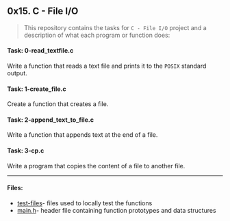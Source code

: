 ## 0x15. C - File I/O

> This repository contains the tasks for `C - File I/O` project and a description of what each program or function does:

#### Task: 0-read_textfile.c
Write a function that reads a text file and prints it to the `POSIX` standard output.

#### Task: 1-create_file.c
Create a function that creates a file.

#### Task: 2-append_text_to_file.c
Write a function that appends text at the end of a file.

#### Task: 3-cp.c
Write a program that copies the content of a file to another file.

___

#### Files:
* [test-files](https://github.com/jonyamagiri/alx-low_level_programming/tree/master/0x15-file_io/test-files)- files used to locally test the functions
* [main.h](https://github.com/jonyamagiri/alx-low_level_programming/blob/master/0x15-file_io/main.h)- header file containing function prototypes and data structures



